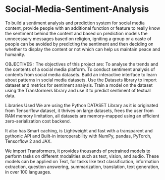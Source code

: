 # Social-Media-Sentiment-Analysis
To build a sentiment analysis and prediction system for social media content,  provide people with an additional function or feature to really know the sentiment behind the content and based on prediction models the unnecessary messages based on religion, igniting a group or a caste of people can be avoided by predicting the sentiment and then deciding on whether to display the content or not which can help us maintain peace and humanity.


OBJECTIVES :
The objectives of this project are:
To analyse the trends and the contents of a social media platform.
To conduct sentiment analysis of contents from social media datasets.
Build an interactive interface to learn about patterns in social media datasets.
Use the Datasets library to import dataset and metrics for sentiment analysis.
Train a model on the dataset using the Transformers library and use it to predict sentiment of textual data.


Libraries Used
We  are using the Python DATASET Library as it is originated from Tensorflow dataset, it thrives on large datasets, frees the user from RAM memory limitation, all datasets are memory-mapped using an efficient zero-serialization cost backend.

It also has Smart caching, is Lightweight and fast with a transparent and pythonic API and  Built-in interoperability with NumPy, pandas, PyTorch, Tensorflow 2 and JAX.

We import Transformers, it provides thousands of pretrained models to perform tasks on different modalities such as text, vision, and audio. These models can be applied on Text, for tasks like text classification, information extraction, question answering, summarization, translation, text generation, in over 100 languages.
